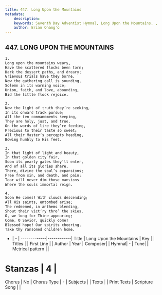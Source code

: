 ```yaml
---
title: 447. Long Upon the Mountains
metadata:
    description: 
    keywords: Seventh Day Adventist Hymnal, Long Upon the Mountains, , 
    author: Brian Onang'o
---
```



## 447. LONG UPON THE MOUNTAINS

```txt
1.
Long upon the mountains weary,
Have the scattered flocks been torn;
Dark the dessert paths, and dreary;
Grievous trials have they borne.
Now the gathering call is sounding,
Solemn in its warning voice;
Union, faith, and love, abounding,
Bid the little flock rejoice.

2.
Now the light of truth they’re seeking,
In its onward track pursue;
All the ten commandments keeping,
They are holy, just, and true.
On the words of lire they’re feeding,
Precious to their taste so sweet;
All their Master’s percepts heeding,
Bowing humbly to His feet.

3.
In that light of light and beauty,
In that golden city fair,
Soon its pearly gates they’ll enter,
And of all its glories share.
There, divine the soul’s expansions;
Free from sin, and death, and pain;
Tear will never dim those mansions
Where the souls immortal reign.

4.
Soon He comes! With clouds descending;
All His saints, entombed arise;
The redeemed, in anthems blending,
Shout their vict’ry thro’ the skies.
O, we long for Thine appearing;
Come, O Savior, quickly come!
Blessed hope! Our spirits cheering,
Take thy ransomed children home.
```

- |   -  |
-------------|------------|
Title | Long Upon the Mountains |
Key |  |
Titles |  |
First Line |  |
Author | 
Year | 
Composer|  |
Hymnal|  - |
Tune|  |
Metrical pattern | |
# Stanzas | 4 |
Chorus | No |
Chorus Type | - |
Subjects |  |
Texts |  |
Print Texts | 
Scripture Song |  |
  
